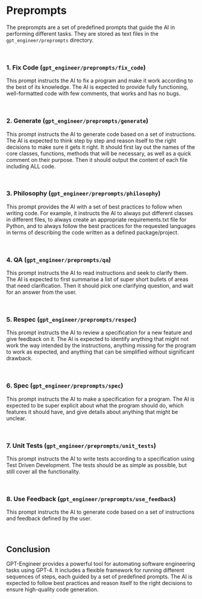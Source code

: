 # Preprompts

The preprompts are a set of predefined prompts that guide the AI in performing different tasks. They are stored as text files in the `gpt_engineer/preprompts` directory.

<br>

### 1. Fix Code (`gpt_engineer/preprompts/fix_code`)

This prompt instructs the AI to fix a program and make it work according to the best of its knowledge. The AI is expected to provide fully functioning, well-formatted code with few comments, that works and has no bugs.

<br>

### 2. Generate (`gpt_engineer/preprompts/generate`)

This prompt instructs the AI to generate code based on a set of instructions. The AI is expected to think step by step and reason itself to the right decisions to make sure it gets it right. It should first lay out the names of the core classes, functions, methods that will be necessary, as well as a quick comment on their purpose. Then it should output the content of each file including ALL code.

<br>

### 3. Philosophy (`gpt_engineer/preprompts/philosophy`)

This prompt provides the AI with a set of best practices to follow when writing code. For example, it instructs the AI to always put different classes in different files, to always create an appropriate requirements.txt file for Python, and to always follow the best practices for the requested languages in terms of describing the code written as a defined package/project.

<br>

### 4. QA (`gpt_engineer/preprompts/qa`)

This prompt instructs the AI to read instructions and seek to clarify them. The AI is expected to first summarise a list of super short bullets of areas that need clarification. Then it should pick one clarifying question, and wait for an answer from the user.

<br>

### 5. Respec (`gpt_engineer/preprompts/respec`)

This prompt instructs the AI to review a specification for a new feature and give feedback on it. The AI is expected to identify anything that might not work the way intended by the instructions, anything missing for the program to work as expected, and anything that can be simplified without significant drawback.

<br>

### 6. Spec (`gpt_engineer/preprompts/spec`)

This prompt instructs the AI to make a specification for a program. The AI is expected to be super explicit about what the program should do, which features it should have, and give details about anything that might be unclear.

<br>

### 7. Unit Tests (`gpt_engineer/preprompts/unit_tests`)

This prompt instructs the AI to write tests according to a specification using Test Driven Development. The tests should be as simple as possible, but still cover all the functionality.

<br>

### 8. Use Feedback (`gpt_engineer/preprompts/use_feedback`)
This prompt instructs the AI to generate code based on a set of instructions and feedback defined by the user.

<br>

## Conclusion

GPT-Engineer provides a powerful tool for automating software engineering tasks using GPT-4. It includes a flexible framework for running different sequences of steps, each guided by a set of predefined prompts. The AI is expected to follow best practices and reason itself to the right decisions to ensure high-quality code generation.
